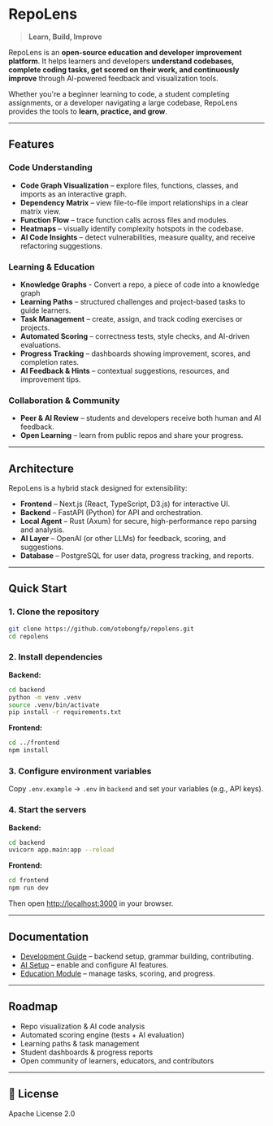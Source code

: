 # RepoLens

> **Learn, Build, Improve**

RepoLens is an **open-source education and developer improvement platform**. It helps learners and developers **understand codebases, complete coding tasks, get scored on their work, and continuously improve** through AI-powered feedback and visualization tools.

Whether you're a beginner learning to code, a student completing assignments, or a developer navigating a large codebase, RepoLens provides the tools to **learn, practice, and grow**.

---

## Features

### Code Understanding

- **Code Graph Visualization** – explore files, functions, classes, and imports as an interactive graph.
- **Dependency Matrix** – view file-to-file import relationships in a clear matrix view.
- **Function Flow** – trace function calls across files and modules.
- **Heatmaps** – visually identify complexity hotspots in the codebase.
- **AI Code Insights** – detect vulnerabilities, measure quality, and receive refactoring suggestions.

### Learning & Education

- **Knowledge Graphs** - Convert a repo, a piece of code into a knowledge graph
- **Learning Paths** – structured challenges and project-based tasks to guide learners.
- **Task Management** – create, assign, and track coding exercises or projects.
- **Automated Scoring** – correctness tests, style checks, and AI-driven evaluations.
- **Progress Tracking** – dashboards showing improvement, scores, and completion rates.
- **AI Feedback & Hints** – contextual suggestions, resources, and improvement tips.

### Collaboration & Community

- **Peer & AI Review** – students and developers receive both human and AI feedback.
- **Open Learning** – learn from public repos and share your progress.

---

## Architecture

RepoLens is a hybrid stack designed for extensibility:

- **Frontend** – Next.js (React, TypeScript, D3.js) for interactive UI.
- **Backend** – FastAPI (Python) for API and orchestration.
- **Local Agent** – Rust (Axum) for secure, high-performance repo parsing and analysis.
- **AI Layer** – OpenAI (or other LLMs) for feedback, scoring, and suggestions.
- **Database** – PostgreSQL for user data, progress tracking, and reports.

---

## Quick Start

### 1. Clone the repository

```bash
git clone https://github.com/otobongfp/repolens.git
cd repolens
```

### 2. Install dependencies

**Backend:**

```bash
cd backend
python -m venv .venv
source .venv/bin/activate
pip install -r requirements.txt
```

**Frontend:**

```bash
cd ../frontend
npm install
```

### 3. Configure environment variables

Copy `.env.example` → `.env` in `backend` and set your variables (e.g., API keys).

### 4. Start the servers

**Backend:**

```bash
cd backend
uvicorn app.main:app --reload
```

**Frontend:**

```bash
cd frontend
npm run dev
```

Then open [http://localhost:3000](http://localhost:3000) in your browser.

---

## Documentation

- [Development Guide](backend/DEVELOPMENT.md) – backend setup, grammar building, contributing.
- [AI Setup](backend/AI_SETUP.md) – enable and configure AI features.
- [Education Module](docs/LEARNING.md) – manage tasks, scoring, and progress.

---

## Roadmap

- Repo visualization & AI code analysis
- Automated scoring engine (tests + AI evaluation)
- Learning paths & task management
- Student dashboards & progress reports
- Open community of learners, educators, and contributors

---

## 📄 License

Apache License 2.0
